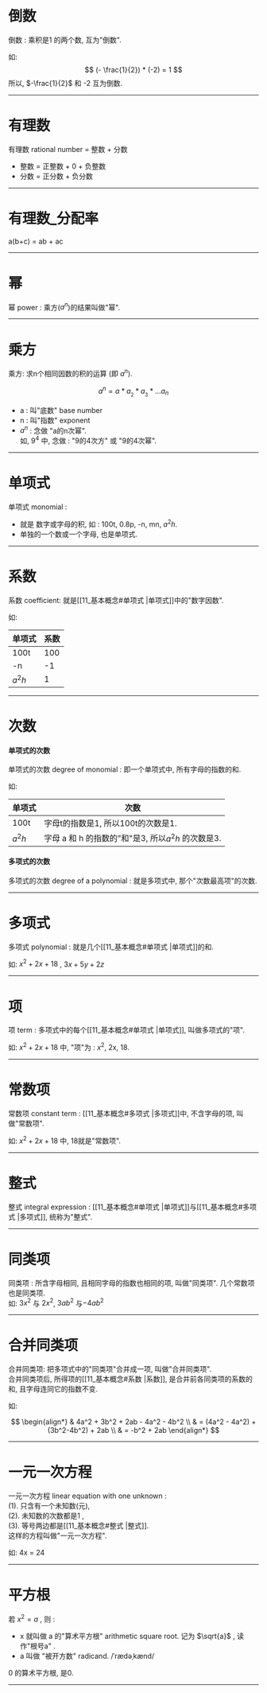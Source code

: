 
# 倒数

倒数 : 乘积是1 的两个数, 互为"倒数".

如:
$$
(- \frac{1}{2}) * (-2) = 1
$$
所以,  $-\frac{1}{2}$ 和 -2 互为倒数.

---

# 有理数

有理数 rational number = 整数 + 分数

- 整数 = 正整数 + 0 + 负整数
- 分数 = 正分数 + 负分数

---

# 有理数_分配率

a(b+c) = ab + ac

---

# 幂

幂 power : 乘方($a^n$)的结果叫做"幂".

---

# 乘方

乘方: 求n个相同因数的积的运算 (即 $a^n$).

$$
a^n = a * a_{_2} * a_{_3} * ... a_n
$$ 

- a : 叫"底数" base number
- n : 叫"指数" exponent
- $a^n$ : 念做 "a的n次幂".    
如, $9^4$ 中, 念做 : "9的4次方" 或 "9的4次幂".

---

# 单项式

单项式 monomial : 
- 就是 数字或字母的积, 如 :  100t, 0.8p, -n, mn, $a^2h$.  
- 单独的一个数或一个字母, 也是单项式.

---

# 系数

系数 coefficient: 就是[[11_基本概念#单项式 |单项式]]中的"数字因数". 

如:  

|  单项式   | 系数  |
|  ----  | ----  |
| 100t  | 100  |
| -n  | -1  |
|$a^2h$|1|

---

# 次数

#### 单项式的次数 

单项式的次数 degree of monomial : 即一个单项式中, 所有字母的指数的和.  

如:  

| 单项式 | 次数                               |
| ------ | ---------------------------------- |
| 100t   | 字母t的指数是1, 所以100t的次数是1. |
| $a^2h$ | 字母 a 和 h 的指数的"和"是3, 所以$a^2h$ 的次数是3. |                             |


#### 多项式的次数 

多项式的次数 degree of a polynomial : 就是多项式中, 那个"次数最高项"的次数.


---

#  多项式

多项式 polynomial : 就是几个[[11_基本概念#单项式 |单项式]]的和.  

如: $x^2 + 2x + 18$ , $3x + 5y + 2z$

---

# 项

项 term : 多项式中的每个[[11_基本概念#单项式 |单项式]], 叫做多项式的"项".  

如: $x^2 + 2x + 18$ 中, "项"为 : $x^2$, 2x, 18.

---

# 常数项

常数项 constant term : [[11_基本概念#多项式 |多项式]]中, 不含字母的项, 叫做"常数项".  

如: $x^2 + 2x + 18$ 中, 18就是"常数项".

---

# 整式

整式 integral expression : [[11_基本概念#单项式 |单项式]]与[[11_基本概念#多项式 |多项式]], 统称为"整式".

---

# 同类项

同类项 : 所含字母相同, 且相同字母的指数也相同的项, 叫做"同类项".  几个常数项也是同类项.  
如: $3x^2$ 与 $2x^2$,  $3ab^2$ 与$-4ab^2$

---

# 合并同类项

合并同类项: 把多项式中的"同类项"合并成一项, 叫做"合并同类项".    
合并同类项后, 所得项的[[11_基本概念#系数 |系数]], 是合并前各同类项的系数的和, 且字母连同它的指数不变.  

如:   

$$ 
\begin{align*}
& 4a^2 + 3b^2 + 2ab - 4a^2 - 4b^2 \\ 
& = (4a^2 - 4a^2) + (3b^2-4b^2) + 2ab \\
& = -b^2 + 2ab
\end{align*}
$$

---

# 一元一次方程

一元一次方程 linear equation with one unknown :  
(1). 只含有一个未知数(元),  
(2). 未知数的次数都是1 ,  
(3). 等号两边都是[[11_基本概念#整式 |整式]].  
这样的方程叫做"一元一次方程".

如: 4x = 24

---

# 平方根

若 $x^2=a$ , 则 :

- x 就叫做 a 的"算术平方根" arithmetic square root. 记为 $\sqrt{a}$ , 读作"根号a" . 
- a 叫做 "被开方数" radicand.  /ˈrædəˌkænd/

0 的算术平方根, 是0.

---

# 
